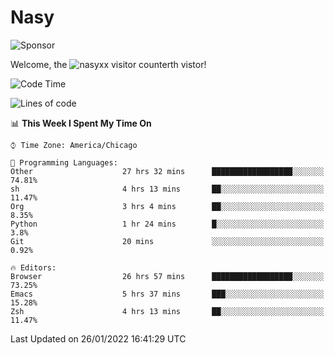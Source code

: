 # Nasy

<!--
<p align="center">
<img height="200" src="https://github-readme-stats.vercel.app/api?username=nasyxx&count_private=true&show_icons=true&theme=dracula&include_all_commits=true"/>
<img height="200" src="https://github-readme-stats.vercel.app/api/top-langs/?username=nasyxx&theme=dracula&hide=html,jupyter+notebook&count_private=true&show_icons=true"/>
</p>

  
----------------
-->

![Sponsor](https://img.shields.io/static/v1.svg?label=Sponsor&message=%E2%9D%A4&logo=GitHub&style=flat&color=pink)
 
Welcome, the ![nasyxx visitor counter](https://count.getloli.com/get/@nasyxx?theme=rule34)th vistor!
 
<!--START_SECTION:waka-->
![Code Time](http://img.shields.io/badge/Code%20Time-1%2C796%20hrs%2023%20mins-blue)

![Lines of code](https://img.shields.io/badge/From%20Hello%20World%20I%27ve%20Written-5%20Million%20lines%20of%20code-blue)

📊 **This Week I Spent My Time On** 

```text
⌚︎ Time Zone: America/Chicago

💬 Programming Languages: 
Other                    27 hrs 32 mins      ██████████████████░░░░░░░   74.81% 
sh                       4 hrs 13 mins       ██░░░░░░░░░░░░░░░░░░░░░░░   11.47% 
Org                      3 hrs 4 mins        ██░░░░░░░░░░░░░░░░░░░░░░░   8.35% 
Python                   1 hr 24 mins        █░░░░░░░░░░░░░░░░░░░░░░░░   3.8% 
Git                      20 mins             ░░░░░░░░░░░░░░░░░░░░░░░░░   0.92%

🔥 Editors: 
Browser                  26 hrs 57 mins      ██████████████████░░░░░░░   73.25% 
Emacs                    5 hrs 37 mins       ███░░░░░░░░░░░░░░░░░░░░░░   15.28% 
Zsh                      4 hrs 13 mins       ██░░░░░░░░░░░░░░░░░░░░░░░   11.47%

```


 Last Updated on 26/01/2022 16:41:29 UTC
<!--END_SECTION:waka-->

<!-- ![visitors](https://visitor-badge.laobi.icu/badge?page_id=nasyxx.nasyxx) -->
